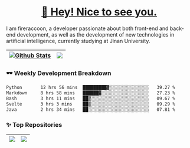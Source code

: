 <h1 align="center"><a href="https://blog.raccooncc.top">👋 Hey! Nice to see you.</a></h1>

I am fireraccoon, a developer passionate about both front-end and back-end development, as well as the development of new technologies in artificial intelligence, currently studying at Jinan University.

| <a href="#"><img src="https://github-readme-stats.raccooncc.top/api?username=fireraccoon&show_icons=true&include_all_commits=true&theme=buefy&hide_border=true" alt="Github Stats" /></a> | <a href="#"><img src="https://github-readme-stats.raccooncc.top/api/top-langs/?username=fireraccoon&layout=compact&theme=buefy&hide_border=true" /></a> |
| --- | --- |

### 🕶 Weekly Development Breakdown

<!--START_SECTION:waka-->

```txt
Python       12 hrs 56 mins  █████████▓░░░░░░░░░░░░░░░   39.27 %
Markdown     8 hrs 58 mins   ██████▓░░░░░░░░░░░░░░░░░░   27.23 %
Bash         3 hrs 11 mins   ██▒░░░░░░░░░░░░░░░░░░░░░░   09.67 %
Svelte       3 hrs 3 mins    ██▒░░░░░░░░░░░░░░░░░░░░░░   09.29 %
Java         2 hrs 34 mins   ██░░░░░░░░░░░░░░░░░░░░░░░   07.81 %
```

<!--END_SECTION:waka-->

### ✨ Top Repositories

| <a href="https://github.com/fireraccoon/AdvVis-CNN"><img src="https://github-readme-stats.raccooncc.top/api/pin/?username=fireraccoon&repo=AdvVis-CNN&theme=buefy&hide_border=true" /></a> | <a href="https://github.com/fireraccoon/leetcode-solutions"><img src="https://github-readme-stats.raccooncc.top/api/pin/?username=fireraccoon&repo=leetcode-solutions&theme=buefy&hide_border=true" /></a> |
| --- | --- |
